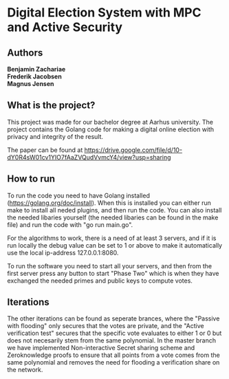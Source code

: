 # Digital Election System with MPC and Active Security

## Authors
**Benjamin Zachariae\
Frederik Jacobsen\
Magnus Jensen**

## What is the project?
This project was made for our bachelor degree at Aarhus university. 
The project contains the Golang code for making a digital online election with privacy and integrity of the result.

The paper can be found at https://drive.google.com/file/d/10-dY0R4sW01cv1YIO7fAaZVQudVvmcY4/view?usp=sharing

## How to run
To run the code you need to have Golang installed (https://golang.org/doc/install). When this is installed you can either run make to install all neded plugins, and then run the code. You can also install the needed libaries yourself (the needed libaries can be found in the make file) and run the code with "go run main.go". 

For the algorithms to work, there is a need of at least 3 servers, and if it is run locally the debug value can be set to 1 or above to make it automatically use the local ip-address 127.0.0.1:8080.

To run the software you need to start all your servers, and then from the first server press any button to start "Phase Two" which is when they have exchanged the needed primes and public keys to compute votes.

## Iterations
The other iterations can be found as seperate brances, where the "Passive with flooding" only secures that the votes are private, and the "Active verification test" secures that the specific vote evaluates to either 1 or 0 but does not necesarily stem from the same polynomial. In the master branch we have implemented Non-interactive Secret sharing scheme and Zeroknowledge proofs to ensure that all points from a vote comes from the same polynomial and removes the need for flooding a verification share on the network.
